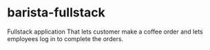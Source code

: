 # barista-fullstack
Fullstack application That lets customer make a coffee order and lets employees log in to complete the orders.
